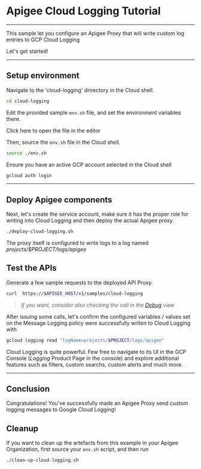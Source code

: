 # Apigee Cloud Logging Tutorial

---
This sample let you configure an Apigee Proxy that will write custom log entries to GCP Cloud Logging

Let's get started!

---

## Setup environment

Navigate to the 'cloud-logging' drirectory in the Cloud shell.

```sh
cd cloud-logging
```

Edit the provided sample `env.sh` file, and set the environment variables there.

Click <walkthrough-editor-open-file filePath="cloud-logging/env.sh">here</walkthrough-editor-open-file> to open the file in the editor

Then, source the `env.sh` file in the Cloud shell.

```sh
source ./env.sh
```

Ensure you have an active GCP account selected in the Cloud shell

```sh
gcloud auth login
```
---

## Deploy Apigee components

Next, let's create the service account, make sure it has the proper role for writing into Cloud Logging and then deploy the actual Apigee proxy.

```sh
./deploy-cloud-logging.sh
```

The proxy itself is configured to write logs to a log named _projects/$PROJECT/logs/apigee_

## Test the APIs

Generate a few sample requests to the deployed API Proxy.

```sh
curl  https://$APIGEE_HOST/v1/samples/cloud-logging
```
> _If you want, consider also checking the call in the [Debug](https://cloud.google.com/apigee/docs/api-platform/debug/trace) view_

After issuing some calls, let's confirm the configured variables / values set on the Message Logging policy were successfully writen to Cloud Logging with 

```sh
gcloud logging read "logName=projects/$PROJECT/logs/apigee"
```

Cloud Logging is quite powerful. Few free to navigate to its UI in the GCP Console (_Logging_ Product Page in the console) and explore additional features such as filters, custom searchs, custom alerts and much more.

---
## Conclusion

<walkthrough-conclusion-trophy></walkthrough-conclusion-trophy>

Congratulations! You've successfully made an Apigee Proxy send custom logging messages to Google Cloud Logging!

<walkthrough-inline-feedback></walkthrough-inline-feedback>

## Cleanup

If you want to clean up the artefacts from this example in your Apigee Organization, first source your `env.sh` script, and then run

```bash
./clean-up-cloud-logging.sh
```
